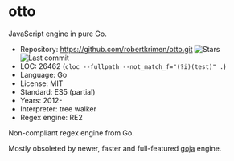# otto

JavaScript engine in pure Go.

* Repository:   https://github.com/robertkrimen/otto.git <span class="shields"><img src="https://img.shields.io/github/stars/robertkrimen/otto?label=&style=flat-square" alt="Stars" title="Stars"><img src="https://img.shields.io/github/last-commit/robertkrimen/otto?label=&style=flat-square" alt="Last commit" title="Last commit"></span>
* LOC:          26462 (`cloc --fullpath --not_match_f="(?i)(test)" .`)
* Language:     Go
* License:      MIT
* Standard:     ES5 (partial)
* Years:        2012-
* Interpreter:  tree walker
* Regex engine: RE2

Non-compliant regex engine from Go.

Mostly obsoleted by newer, faster and full-featured [goja](goja.md) engine.
